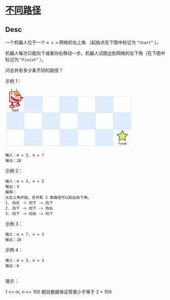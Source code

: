 
# [不同路径](https://leetcode.cn/problems/unique-paths/description/)

## Desc

一个机器人位于一个 `m x n` 网格的左上角 （起始点在下图中标记为 `“Start”` ）。

机器人每次只能向下或者向右移动一步。机器人试图达到网格的右下角（在下图中标记为 `“Finish”` ）。

问总共有多少条不同的路径？

 

示例 1：

![](https://raw.githubusercontent.com/Carmenliukang/leetcode/master/images/unique-paths.png)


```
输入：m = 3, n = 7
输出：28

```

示例 2：
```
输入：m = 3, n = 2
输出：3
解释：
从左上角开始，总共有 3 条路径可以到达右下角。
1. 向右 -> 向下 -> 向下
2. 向下 -> 向下 -> 向右
3. 向下 -> 向右 -> 向下

```

示例 3：
```
输入：m = 7, n = 3
输出：28

```

示例 4：
```
输入：m = 3, n = 3
输出：6
 
```
提示：

1 <= m, n <= 100
题目数据保证答案小于等于 2 * 109